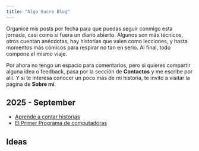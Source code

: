 ```yaml
---
title: "Algo Sucre Blog"
---
```


Organicé mis posts por fecha para que puedas seguir conmigo esta jornada, casi como si fuera un diario abierto. Algunos son más técnicos, otros cuentan anécdotas, hay historias que valen como lecciones, y hasta momentos más cómicos para respirar no tan en serio. Al final, todo compone el mismo viaje.

Por ahora no tengo un espacio para comentarios, pero si quieres compartir alguna idea o feedback, pasa por la sección de **Contactos** y me escribe por allí. Y si te interesa conocer un poco más de mi historia, te invito a visitar la página de **Sobre mí**.

## 2025 - September

- [Aprende a contar historias](/posts/aprende-a-contar-historias/)
- [El Primer Programa de computadoras](/posts/primer-programa-de-computadoras/)

## Ideas
